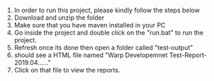 1. In order to run this project, please kindly follow the steps below
2. Download and unzip the folder
3. Make sure that you have maven installed in your PC
4. Go inside the project and double click on the "run.bat" to run the project.
5. Refresh once its done then open a folder called "test-output"
6. should see a HTML file named "Warp Developemnet Test-Report-2019.04......"
7. Click on that file to view the reports.
